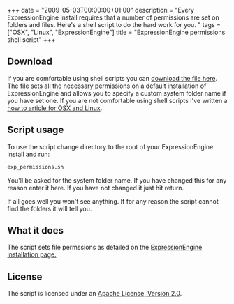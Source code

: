 +++
date = "2009-05-03T00:00:00+01:00"
description = "Every ExpressionEngine install requires that a number of permissions are set on folders and files. Here's a shell script to do the hard work for you. "
tags = ["OSX", "Linux", "ExpressionEngine"]
title = "ExpressionEngine permissions shell script"
+++

## Download

If you are comfortable using shell scripts you can [download the file here][1].
The file sets all the necessary permissions on a default installation of
ExpressionEngine and allows you to specify a custom system folder name if you
have set one. If you are not comfortable using shell scripts I've written a [how
to article for OSX and Linux][2].

## Script usage

To use the script change directory to the root of your ExpressionEngine install
and run:

```sh
exp_permissions.sh
```

You'll be asked for the system folder name. If you have changed this for any
reason enter it here. If you have not changed it just hit return.

If all goes well you won't see anything. If for any reason the script cannot
find the folders it will tell you.

## What it does

The script sets file permssions as detailed on the [ExpressionEngine
installation page.][3]

## License

The script is licensed under an [Apache License, Version 2.0][4].

[1]: http://cdn.shapeshed.com/downloads/exp_permissions.sh
[2]: /using_custom_shell_scripts_on_osx_or_linux/
[3]: http://expressionengine.com/docs/installation/installation.html
[4]: http://www.apache.org/licenses/LICENSE-2.0

